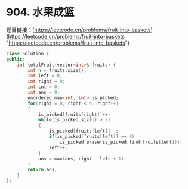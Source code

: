 # 904. 水果成篮

题目链接：[https://leetcode.cn/problems/fruit-into-baskets](https://leetcode.cn/problems/fruit-into-baskets "https://leetcode.cn/problems/fruit-into-baskets")

```c++
class Solution {
public:
    int totalFruit(vector<int>& fruits) {
        int n = fruits.size();
        int left = 0;
        int right = 0;
        int cnt = 0;
        int ans = 0;
        unordered_map<int, int> is_picked;
        for(right = 0; right < n; right++)
        {
            is_picked[fruits[right]]++;
            while(is_picked.size() > 2)    
            {
                is_picked[fruits[left]]--;
                if(is_picked[fruits[left]] == 0)
                    is_picked.erase(is_picked.find(fruits[left]));
                left++;
            }
            ans = max(ans, right - left + 1);
        }
        return ans;
    }
};
```
